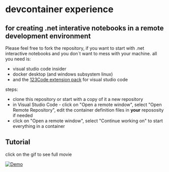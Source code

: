 # devcontainer experience 
## for creating .net interative notebooks in a remote development environment

Please feel free to fork the repository, if you want to start with .net interactive notebooks and you don´t want to mess with your machine.
all you need is:
* visual studio code insider
* docker desktop (and windows subsystem linux)
* and the [123Code extension pack](https://marketplace.visualstudio.com/items?itemName=holgerimbery.123code) for visual studio code 

steps:
* clone this repository or start with a copy of it a new repository
* in Visual Studio Code - click on "Open a remote window", select "Open Remote Repository", edit the container definition files in **your** repososity if needed
* click on "Open a remote window", select "Continue working on" to start everything in a container

## Tutorial
click on the gif to see full movie
<br>


[![Demo](https://j.gifs.com/w0k8gg.gif)](https://youtu.be/WZ3tVHhVxDw)
